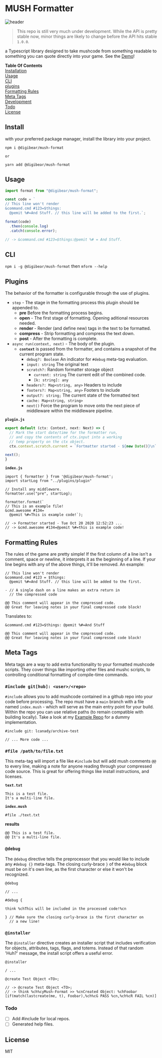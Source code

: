 # MUSH Formatter

![header](mushformatter.jpg)

> This repo is still very much under development. While the API is pretty stable now, minor things are likely to change before the API hits stable `1.0.0`.

a Typescript library designed to take mushcode from something readable to something you can quote directly into your game. See the [Demo](https://format.ursamu.io)!

**Table Of Contents**<br />
[Installation](#install) <br/>
[Usage](#usage) <br />
[CLI](#cli) <br />
[plugins](#plugins) <br />
[Formatting Rules](#formatting-rules) <br />
[Meta Tags](#meta-tags) <br />
[Development](#development)<br />
[Todo](#todo)<br />
[License](#license)

## Install

with your preferred package manager, install the library into your project.

```
npm i @digibear/mush-format

or

yarn add @digibear/mush-format
```

## Usage

```JavaScript
import format from "@digibear/mush-format";

const code = `
// This line won't render
&command.cmd #123=$things:
  @pemit %#=And Stuff. // this line will be added to the first.`;

format(code)
  .then(console.log)
  .catch(console.error);

// -> &command.cmd #123=$things:@pemit %# = And Stuff.
```

## CLI

`npm i -g @digibear/mush-format` then `mform --help`

## Plugins

The behavior of the formatter is configurable through the use of plugins.

- `step` - The stage in the formatting process this plugin should be appended to.
  - **pre** Before the formatting process begins.
  - **open** - The first stage of formatting. Opening aditional resources needed.
  - **render** - Render (and define new) tags in the text to be formatted.
  - **compress** - Strip formatting and compress the text down.
  - **post** - After the formatting is complete.
- `async run(context, next)` - The body of the plugin.
  - **`context`** is passed from the formatter, and contains a snapshot of the current program state.
    - `debug?: Boolean` An indicator for `#debug` meta-tag evaluation.
    - `input: string` The original text
    - `scratch?:` Random formatter storage object
      - `current: string` The current edit of the combined code.
      - `[k: string]: any`
    - `headers?: Map<string, any>` Headers to include
    - `footers?: Map<string, any>` Footers to include
    - `output?: string;` The current state of the formatted text
    - `cache: Map<string, string>`
    - `next()` Force the program to move onto the next piece of middleware within the middleware pipeline.

**`plugin.js`**

```JavaScript
export default (ctx: Context, next: Next) => {
  // Mark the start date/time for the formatter run,
  // and copy the contents of ctx.input into a working
  // temp property on the ctx object.
  ctx.context.scratch.current = `Fortmatter started - ${new Date()}\n` + ctx.input;

next();
}
```

**`index.js`**

```JS
import { formatter } from '@digibear/mush-format';
import startLog from "../plugins/plugin"

// Install any middleware.
formatter.use("pre", startLog);

formatter.format(`
// This is an example file!
&cmd.awesome #134=
  @pemit %#=This is example code!`);

// -> Formatter started - Tue Oct 20 2020 12:52:23 ...
// -> &cmd.awesome #134=@pemit %#=this is example code!
```

## Formatting Rules

The rules of the game are pretty simple! If the first column of a line isn't a comment, space or newline, it interprets it as the beginning of a line. If your line begins with any of the above things, it'll be removed. An example:

```
// This line won't render
&command.cmd #123 = $things:
  @pemit %#=And Stuff. // this line will be added to the first.

- // A single dash on a line makes an extra return in
  // the compressed code

@@ This comment will appear in the compressed code.
@@ Great for leaving notes in your final compressed code block!
```

Translates to:

```
&command.cmd #123=$things: @pemit %#=And Stuff

@@ This comment will appear in the compressed code.
@@ Great for leaving notes in your final compressed code block!
```

## Meta Tags

Meta tags are a way to add extra functionality to your formatted mushcode scripts. They cover things like importing other files and mushc scripts, to controlling conditional formatting of compile-time commands.

### `#include git[hub]: <user>/<repo>`

`#include` allows you to add mushcode contained in a github repo into your code before processing. The repo must have a `main` branch with a file named `index.mush` - which will serve as the main entry point for your build. Within the repo you can use relative paths (to remain compatible with building locally). Take a look at my [Example Repo](https://github.com/lcanady/archive-test.git) for a dummy implementation.

```
#include git: lcanady/archive-test

// ... More code ...
```

### `#file /path/to/file.txt`

This meta-tag will import a file like `#include` but will add mush comments `@@` to every line, making a note for anyone reading through your compressed code source. This is great for offering things like install instructions, and licenses.

**`text.txt`**

```
This is a test file.
It's a multi-line file.
```

**`index.mush`**

```
#file ./text.txt
```

**results**

```
@@ This is a test file.
@@ It's a multi-line file.
```

### `@debug`

The `@debug` directive tells the preprocessor that you would like to include any `#debug {}` meta-tags. The closing curly-brace `}` of the `#debug` block must be on it's own line, as the first character or else it won't be recognized.

```
@debug

// ...

#debug {

think %chThis will be included in the processed code!%cn

} // Make sure the closing curly-brace is the first character on
  // a new line!
```

### `@installer`

The `@installer` directive creates an installer script that includes verification for objects, attributes, tags, flags, and totems. Instead of that random 'Huh?' message, the install script offers a useful error.

```
@installer

/ ...

@create Test Object <TO>;

// -> @create Test Object <TO>;
// -> think %ch%cyMush-Format >> %cnCreated Object: %chFoobar [if(match(lastcreate(me, t), Foobar),%ch%cG PASS %cn,%ch%cR FAIL %cn)]

```

### Todo

- [ ] Add #include for local repos.
- [ ] Generated help files.

## License

MIT
